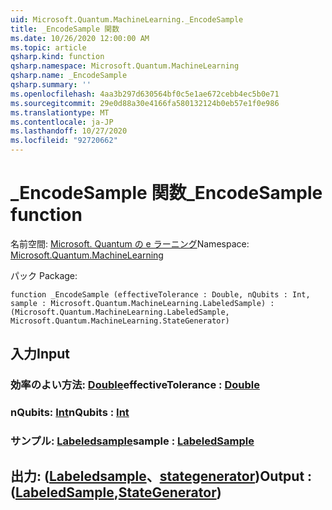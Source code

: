 ```yaml
---
uid: Microsoft.Quantum.MachineLearning._EncodeSample
title: _EncodeSample 関数
ms.date: 10/26/2020 12:00:00 AM
ms.topic: article
qsharp.kind: function
qsharp.namespace: Microsoft.Quantum.MachineLearning
qsharp.name: _EncodeSample
qsharp.summary: ''
ms.openlocfilehash: 4aa3b297d630564bf0c5e1ae672cebb4ec5b0e71
ms.sourcegitcommit: 29e0d88a30e4166fa580132124b0eb57e1f0e986
ms.translationtype: MT
ms.contentlocale: ja-JP
ms.lasthandoff: 10/27/2020
ms.locfileid: "92720662"
---
```

# <a name="_encodesample-function"></a><span data-ttu-id="b53e2-102">_EncodeSample 関数</span><span class="sxs-lookup"><span data-stu-id="b53e2-102">_EncodeSample function</span></span>

<span data-ttu-id="b53e2-103">名前空間: [Microsoft. Quantum の e ラーニング](xref:Microsoft.Quantum.MachineLearning)</span><span class="sxs-lookup"><span data-stu-id="b53e2-103">Namespace: [Microsoft.Quantum.MachineLearning](xref:Microsoft.Quantum.MachineLearning)</span></span>

<span data-ttu-id="b53e2-104">パック [](https://nuget.org/packages/)</span><span class="sxs-lookup"><span data-stu-id="b53e2-104">Package: [](https://nuget.org/packages/)</span></span>




```qsharp
function _EncodeSample (effectiveTolerance : Double, nQubits : Int, sample : Microsoft.Quantum.MachineLearning.LabeledSample) : (Microsoft.Quantum.MachineLearning.LabeledSample, Microsoft.Quantum.MachineLearning.StateGenerator)
```


## <a name="input"></a><span data-ttu-id="b53e2-105">入力</span><span class="sxs-lookup"><span data-stu-id="b53e2-105">Input</span></span>

### <a name="effectivetolerance--double"></a><span data-ttu-id="b53e2-106">効率のよい方法: [Double](xref:microsoft.quantum.lang-ref.double)</span><span class="sxs-lookup"><span data-stu-id="b53e2-106">effectiveTolerance : [Double](xref:microsoft.quantum.lang-ref.double)</span></span>




### <a name="nqubits--int"></a><span data-ttu-id="b53e2-107">nQubits: [Int](xref:microsoft.quantum.lang-ref.int)</span><span class="sxs-lookup"><span data-stu-id="b53e2-107">nQubits : [Int](xref:microsoft.quantum.lang-ref.int)</span></span>




### <a name="sample--labeledsample"></a><span data-ttu-id="b53e2-108">サンプル: [Labeledsample](xref:Microsoft.Quantum.MachineLearning.LabeledSample)</span><span class="sxs-lookup"><span data-stu-id="b53e2-108">sample : [LabeledSample](xref:Microsoft.Quantum.MachineLearning.LabeledSample)</span></span>





## <a name="output--labeledsamplestategenerator"></a><span data-ttu-id="b53e2-109">出力: ([Labeledsample](xref:Microsoft.Quantum.MachineLearning.LabeledSample)、[stategenerator](xref:Microsoft.Quantum.MachineLearning.StateGenerator))</span><span class="sxs-lookup"><span data-stu-id="b53e2-109">Output : ([LabeledSample](xref:Microsoft.Quantum.MachineLearning.LabeledSample),[StateGenerator](xref:Microsoft.Quantum.MachineLearning.StateGenerator))</span></span>

